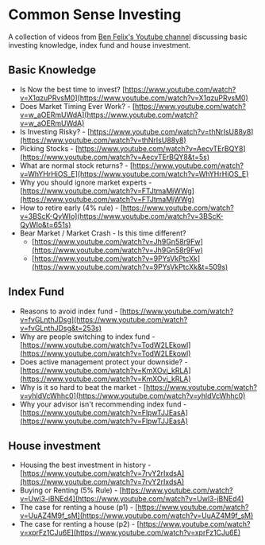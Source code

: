 
# Common Sense Investing
A collection of videos from [Ben Felix's Youtube channel](https://www.youtube.com/channel/UCDXTQ8nWmx_EhZ2v-kp7QxA) discussing basic investing knowledge, index fund and house investment.

## Basic Knowledge

- Is Now the best time to invest? [https://www.youtube.com/watch?v=X1qzuPRvsM0](https://www.youtube.com/watch?v=X1qzuPRvsM0)
- Does Market Timing Ever Work? - [https://www.youtube.com/watch?v=w_aOERmUWdA](https://www.youtube.com/watch?v=w_aOERmUWdA)
- Is Investing Risky? - [https://www.youtube.com/watch?v=thNrIsU88y8](https://www.youtube.com/watch?v=thNrIsU88y8)
- Picking Stocks - [https://www.youtube.com/watch?v=AecvTErBQY8](https://www.youtube.com/watch?v=AecvTErBQY8&t=5s)
- What are normal stock returns? - [https://www.youtube.com/watch?v=WhYHrHiOS_E](https://www.youtube.com/watch?v=WhYHrHiOS_E)
- Why you should ignore market experts - [https://www.youtube.com/watch?v=FTJtmaMjWWg](https://www.youtube.com/watch?v=FTJtmaMjWWg)
- How to retire early (4% rule) - [https://www.youtube.com/watch?v=3BScK-QyWIo](https://www.youtube.com/watch?v=3BScK-QyWIo&t=651s)
- Bear Market / Market Crash - Is this time different?
    - [https://www.youtube.com/watch?v=Jh9Gn58r9Fw](https://www.youtube.com/watch?v=Jh9Gn58r9Fw)
    - [https://www.youtube.com/watch?v=9PYsVkPtcXk](https://www.youtube.com/watch?v=9PYsVkPtcXk&t=509s)
    

## Index Fund

- Reasons to avoid index fund - [https://www.youtube.com/watch?v=fvGLnthJDsg](https://www.youtube.com/watch?v=fvGLnthJDsg&t=253s)
- Why are people switching to index fund - [https://www.youtube.com/watch?v=TodW2LEkowI](https://www.youtube.com/watch?v=TodW2LEkowI)
- Does active management protect your downside? - [https://www.youtube.com/watch?v=KmXOvj_kRLA](https://www.youtube.com/watch?v=KmXOvj_kRLA)
- Why is it so hard to beat the market - [https://www.youtube.com/watch?v=yhldVcWhhc0](https://www.youtube.com/watch?v=yhldVcWhhc0)
- Why your advisor isn't recommending index fund - [https://www.youtube.com/watch?v=FlpwTJJEasA](https://www.youtube.com/watch?v=FlpwTJJEasA)

## House investment

- Housing the best investment in history - [https://www.youtube.com/watch?v=7rvY2rIxdsA](https://www.youtube.com/watch?v=7rvY2rIxdsA)
- Buying or Renting (5% Rule) - [https://www.youtube.com/watch?v=Uwl3-jBNEd4](https://www.youtube.com/watch?v=Uwl3-jBNEd4)
- The case for renting a house (p1) - [https://www.youtube.com/watch?v=UuAZ4M9f_sM](https://www.youtube.com/watch?v=UuAZ4M9f_sM)
- The case for renting a house (p2) - [https://www.youtube.com/watch?v=xprFz1CJu6E](https://www.youtube.com/watch?v=xprFz1CJu6E)
